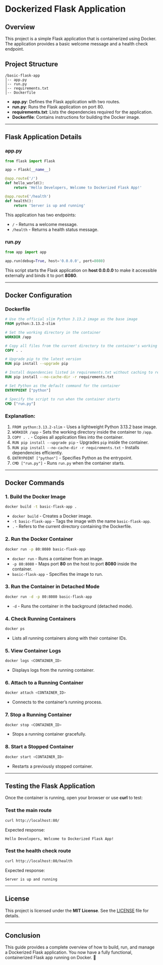 # Dockerized Flask Application

## Overview
This project is a simple Flask application that is containerized using Docker. The application provides a basic welcome message and a health check endpoint.

## Project Structure
```
/basic-flask-app
│-- app.py
│-- run.py
│-- requirements.txt
│-- Dockerfile
```
- **app.py**: Defines the Flask application with two routes.
- **run.py**: Runs the Flask application on port 80.
- **requirements.txt**: Lists the dependencies required for the application.
- **Dockerfile**: Contains instructions for building the Docker image.

---

## Flask Application Details

### app.py
```python
from flask import Flask

app = Flask(__name__)

@app.route('/')
def hello_world():
    return 'Hello Developers, Welcome to Dockerized Flask App!'

@app.route('/health')
def health():
    return 'Server is up and running'
```
This application has two endpoints:
- `/` - Returns a welcome message.
- `/health` - Returns a health status message.

### run.py
```python
from app import app

app.run(debug=True, host='0.0.0.0', port=8080)
```
This script starts the Flask application on **host 0.0.0.0** to make it accessible externally and binds it to port **8080**.

---

## Docker Configuration

### Dockerfile
```dockerfile
# Use the official slim Python 3.13.2 image as the base image
FROM python:3.13.2-slim

# Set the working directory in the container
WORKDIR /app

# Copy all files from the current directory to the container's working directory
COPY . .

# Upgrade pip to the latest version
RUN pip install --upgrade pip

# Install dependencies listed in requirements.txt without caching to reduce image size
RUN pip install --no-cache-dir -r requirements.txt

# Set Python as the default command for the container
ENTRYPOINT ["python"]

# Specify the script to run when the container starts
CMD ["run.py"]
```

### Explanation:
1. `FROM python:3.13.2-slim` - Uses a lightweight Python 3.13.2 base image.
2. `WORKDIR /app` - Sets the working directory inside the container to `/app`.
3. `COPY . .` - Copies all application files into the container.
4. `RUN pip install --upgrade pip` - Upgrades `pip` inside the container.
5. `RUN pip install --no-cache-dir -r requirements.txt` - Installs dependencies efficiently.
6. `ENTRYPOINT ["python"]` - Specifies Python as the entrypoint.
7. `CMD ["run.py"]` - Runs `run.py` when the container starts.

---

## Docker Commands

### 1. Build the Docker Image
```sh
docker build -t basic-flask-app .
```
- `docker build` - Creates a Docker image.
- `-t basic-flask-app` - Tags the image with the name `basic-flask-app`.
- `.` - Refers to the current directory containing the Dockerfile.

### 2. Run the Docker Container
```sh
docker run -p 80:8080 basic-flask-app
```
- `docker run` - Runs a container from an image.
- `-p 80:8080` - Maps port **80** on the host to port **8080** inside the container.
- `basic-flask-app` - Specifies the image to run.

### 3. Run the Container in Detached Mode
```sh
docker run -d -p 80:8080 basic-flask-app
```
- `-d` - Runs the container in the background (detached mode).

### 4. Check Running Containers
```sh
docker ps
```
- Lists all running containers along with their container IDs.

### 5. View Container Logs
```sh
docker logs <CONTAINER_ID>
```
- Displays logs from the running container.

### 6. Attach to a Running Container
```sh
docker attach <CONTAINER_ID>
```
- Connects to the container’s running process.

### 7. Stop a Running Container
```sh
docker stop <CONTAINER_ID>
```
- Stops a running container gracefully.

### 8. Start a Stopped Container
```sh
docker start <CONTAINER_ID>
```
- Restarts a previously stopped container.

---

## Testing the Flask Application
Once the container is running, open your browser or use **curl** to test:

### Test the main route
```sh
curl http://localhost:80/
```
Expected response:
```
Hello Developers, Welcome to Dockerized Flask App!
```

### Test the health check route
```sh
curl http://localhost:80/health
```
Expected response:
```
Server is up and running
```

---

## License
This project is licensed under the **MIT License**. See the [LICENSE](./LICENSE) file for details.

---

## Conclusion
This guide provides a complete overview of how to build, run, and manage a Dockerized Flask application. You now have a fully functional, containerized Flask app running on Docker. 🎉

